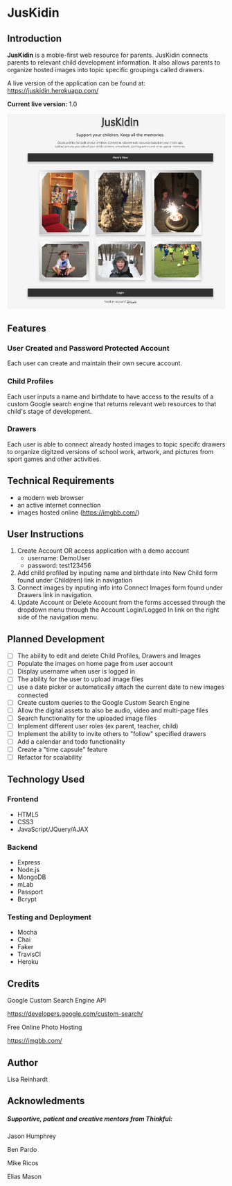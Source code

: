# JusKidin

## Introduction

**JusKidin** is a moble-first web resource for parents.  JusKidin connects parents to relevant child development information.  It also allows parents to organize hosted images into topic specific groupings called drawers. 

A live version of the application can be found at: https://juskidin.herokuapp.com/

**Current live version:** 1.0

![JusKidin_Home](/ScreenShots/JusKidin_Home.png)



## Features

### User Created and Password Protected Account

Each user can create and maintain their own secure account.  



### Child Profiles

Each user inputs a name and birthdate to have access to the results of a custom Google search engine that returns relevant web resources to that child's stage of development. 



### Drawers

Each user is able to connect already hosted images to topic specifc drawers to organize digitzed versions of school work, artwork, and pictures from sport games and other activities. 



## Technical Requirements

- a modern web browser
- an active internet connection
- images hosted online (https://imgbb.com/)

## User Instructions

1. Create Account OR access application with a demo account
   - username: DemoUser
   - password: test123456
2. Add child profiled by inputing name and birthdate into New Child form found under Child(ren) link in navigation
3. Connect images by inputing info into Connect Images form found under Drawers link in navigation. 
4. Update Account or Delete Account from the forms accessed through the dropdown menu through the Account Login/Logged In link on the right side of the navigation menu. 

## Planned Development

- [ ] The ability to edit and delete Child Profiles, Drawers and Images
- [ ] Populate the images on home page from user account
- [ ] Display username when user is logged in
- [ ] The ability for the user to upload image files
- [ ] use a date picker or automatically attach the current date to new images connected
- [ ] Create custom queries to the Google Custom Search Engine
- [ ] Allow the digital assets to also be audio, video and multi-page files
- [ ] Search functionality for the uploaded image files
- [ ] Implement different user roles (ex parent, teacher, child)
- [ ] Implement the ability to invite others to "follow" specified drawers
- [ ] Add a calendar and todo functionality
- [ ] Create a "time capsule" feature
- [ ] Refactor for scalability

## Technology Used

### Frontend

- HTML5
- CSS3
- JavaScript/JQuery/AJAX

### Backend

- Express
- Node.js
- MongoDB
- mLab
- Passport
- Bcrypt

### Testing and Deployment

- Mocha
- Chai
- Faker
- TravisCI
- Heroku

## Credits

Google Custom Search Engine API

https://developers.google.com/custom-search/

Free Online Photo Hosting

https://imgbb.com/

## Author

Lisa Reinhardt

## Acknowledments

##### Supportive, patient and creative mentors from Thinkful: 

Jason Humphrey

Ben Pardo

Mike Ricos

Elias Mason
